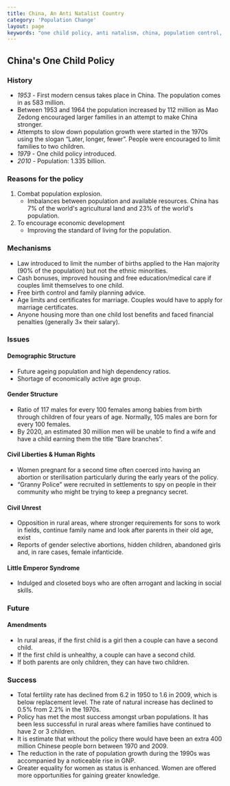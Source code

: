 ```yaml
---
title: China, An Anti Natalist Country
category: 'Population Change'
layout: page
keywords: "one child policy, anti natalism, china, population control, birth control, overpopulation, fertility rate"
---
```


## China's One Child Policy

### History

- *1953* - First modern census takes place in China. The population comes in as 583 million. 
- Between 1953 and 1964 the population increased by 112 million as Mao Zedong encouraged larger families in an attempt to make China stronger. 
- Attempts to slow down population growth were started in the 1970s using the slogan “Later, longer, fewer”. People were encouraged to limit families to two children.
- *1979* - One child policy introduced. 
- *2010* - Population: 1.335 billion.

### Reasons for the policy

1. Combat population explosion.
	- Imbalances between population and available resources. China has 7% of the world's agricultural land and 23% of the world's population. 
2. To encourage economic development
	- Improving the standard of living for the population.
	
### Mechanisms

- Law introduced to limit the number of births applied to the Han majority (90% of the population) but not the ethnic minorities. 
- Cash bonuses, improved housing and free education/medical care if couples limit themselves to one child. 
- Free birth control and family planning advice. 
- Age limits and certificates for marriage. Couples would have to apply for marriage certificates. 
- Anyone housing more than one child lost benefits and faced financial penalties (generally 3× their salary). 

### Issues

#### Demographic Structure

- Future ageing population and high dependency ratios. 
- Shortage of economically active age group. 

#### Gender Structure

- Ratio of 117 males for every 100 females among babies from birth through children of four years of age. Normally, 105 males are born for every 100 females. 
- By 2020, an estimated 30 million men will be unable to find a wife and have a child earning them the title “Bare branches”.

#### Civil Liberties & Human Rights

- Women pregnant for a second time often coerced into having an abortion or sterilisation particularly during the early years of the policy. 
- “Granny Police” were recruited in settlements to spy on people in their community who might be trying to keep a pregnancy secret. 

#### Civil Unrest

- Opposition in rural areas, where stronger requirements for sons to work in fields, continue family name and look after parents in their old age, exist
- Reports of gender selective abortions, hidden children, abandoned girls and, in rare cases, female infanticide. 

#### Little Emperor Syndrome 

- Indulged and closeted boys who are often arrogant and lacking in social skills.  

### Future

#### Amendments

- In rural areas, if the first child is a girl then a couple can have a second child. 
- If the first child is unhealthy, a couple can have a second child. 
- If both parents are only children, they can have two children. 

### Success

- Total fertility rate has declined from 6.2 in 1950 to 1.6 in 2009, which is below replacement level. The rate of natural increase has declined to 0.5% from 2.2% in the 1970s. 
- Policy has met the most success amongst urban populations. It has been less successful in rural areas where families have continued to have 2 or 3 children. 
- It is estimate that without the policy there would have been an extra 400 million Chinese people born between 1970 and 2009. 
- The reduction in the rate of population growth during the 1990s was accompanied by a noticeable rise in GNP. 
- Greater equality for women as status is enhanced. Women are offered more opportunities for gaining greater knowledge. 